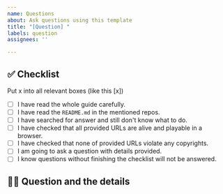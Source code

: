 ```yaml
---
name: Questions
about: Ask questions using this template
title: "[Question] "
labels: question
assignees: ''

---
```


## ✅ Checklist

Put x into all relevant boxes (like this [x])

- [ ] I have read the whole guide carefully.
- [ ] I have read the `README.md` in the mentioned repos.
- [ ] I have searched for answer and still don't know what to do.
- [ ] I have checked that all provided URLs are alive and playable in a browser.
- [ ] I have checked that none of provided URLs violate any copyrights.
- [ ] I am going to ask a question with details provided.
- [ ] I know questions without finishing the checklist will not be answered.

## 🙋‍♀️ Question and the details

